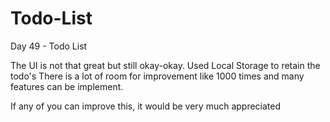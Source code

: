 # Todo-List
Day 49 - Todo List

The UI is not that great but still okay-okay.
Used Local Storage to retain the todo's 
There is a lot of room for improvement like 1000 times and many features can be implement.

If any of you can improve this, it would be very much appreciated
